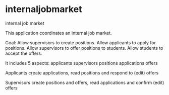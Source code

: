 internaljobmarket
=================

internal job market

This application coordinates an internal job market. 

Goal: Allow supervisors to create positions. Allow applicants to apply for positions. Allow supervisors to offer positions to students. Allow students to accept the offers.

It includes 5 aspects:
	applicants
	supervisors
	positions
	applications
	offers

Applicants create applications, read positions and respond to (edit) offers

Supervisors create positions and offers, read applications and confirm (edit) offers

